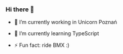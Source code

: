 ### Hi there 👋

- 🔭 I’m currently working in Unicorn Poznań
- 🌱 I’m currently learning TypeScript

- ⚡ Fun fact: ride BMX :)

